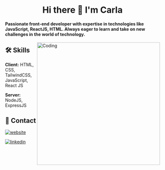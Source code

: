 <h1 align="center">Hi there 👋 I'm Carla</h1>

<h4> Passionate front-end developer with expertise in technologies like JavaScript, ReactJS, HTML. 
Always eager to learn and take on new challenges in the world of technology.</h4>
<img align="right" alt="Coding" width="400" src="https://camo.githubusercontent.com/dd9607cffb614b160651ea2d993fad4890718d42ca26da381049dd7934922a09/68747470733a2f2f6d65646961342e67697068792e636f6d2f6d656469612f3668654251536a7432496f41382f67697068792e6769663f6369643d656366303565343771766c726f736a646f766d696375397833616d3371696e627065376a743462657570677270397070267269643d67697068792e6769662663743d67">







## 🛠 Skills

**Client:** HTML, CSS, TailwindCSS, JavaScript, React JS

**Server:** NodeJS, ExpressJS


## 🔗 Contact 
[![website](https://img.shields.io/badge/my_portfolio-000?style=for-the-badge&logo=ko-fi&logoColor=white)](https://vilacarla.com/) 

[![linkedin](https://img.shields.io/badge/linkedin-0A66C2?style=for-the-badge&logo=linkedin&logoColor=white)](www.linkedin.com/in/vilacarla/)
